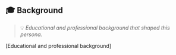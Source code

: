 ## 🎓 Background
> 💡 *Educational and professional background that shaped this persona.*

[Educational and professional background]